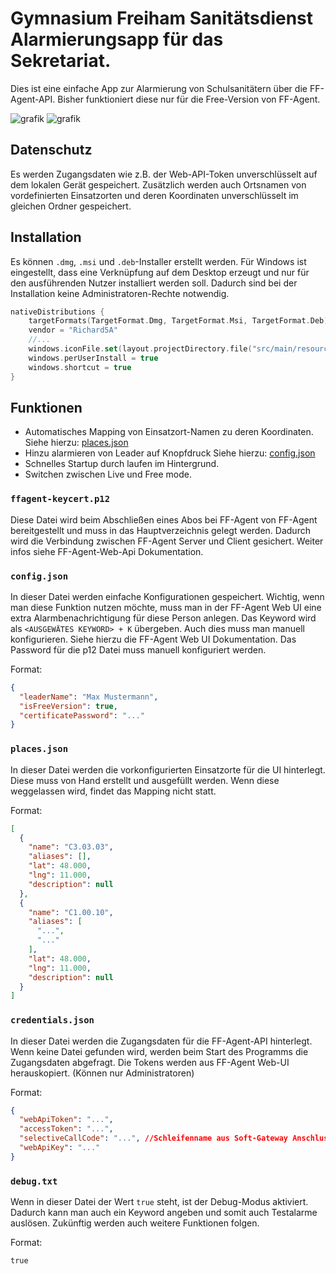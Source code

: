 # Gymnasium Freiham Sanitätsdienst Alarmierungsapp für das Sekretariat.
Dies ist eine einfache App zur Alarmierung von Schulsanitätern über die FF-Agent-API. Bisher funktioniert diese nur für die Free-Version von FF-Agent.

![grafik](https://github.com/user-attachments/assets/83e33f81-42fc-4274-bb48-48d03484d5f4)
![grafik](https://github.com/user-attachments/assets/faafa8f8-4a1c-4cbc-8f12-cc453233e64e)


## Datenschutz
Es werden Zugangsdaten wie z.B. der Web-API-Token unverschlüsselt auf dem lokalen Gerät gespeichert.
Zusätzlich werden auch Ortsnamen von vordefinierten Einsatzorten und deren Koordinaten unverschlüsselt im gleichen Ordner gespeichert.

## Installation
Es können `.dmg`, `.msi` und `.deb`-Installer erstellt werden. 
Für Windows ist eingestellt, dass eine Verknüpfung auf dem Desktop erzeugt und nur für den ausführenden Nutzer installiert werden soll. Dadurch sind bei der Installation keine Administratoren-Rechte notwendig.
```kts
nativeDistributions {
    targetFormats(TargetFormat.Dmg, TargetFormat.Msi, TargetFormat.Deb)
    vendor = "Richard5A"
    //...
    windows.iconFile.set(layout.projectDirectory.file("src/main/resources/logo.ico"))
    windows.perUserInstall = true
    windows.shortcut = true
}

```

## Funktionen
- Automatisches Mapping von Einsatzort-Namen zu deren Koordinaten. Siehe hierzu: [places.json](#placesjson)
- Hinzu alarmieren von Leader auf Knopfdruck Siehe hierzu: [config.json](#configjson)
- Schnelles Startup durch laufen im Hintergrund.
- Switchen zwischen Live und Free mode.

### `ffagent-keycert.p12`
Diese Datei wird beim Abschließen eines Abos bei FF-Agent von FF-Agent bereitgestellt und muss in das Hauptverzeichnis gelegt werden. Dadurch wird die Verbindung zwischen FF-Agent Server und Client gesichert. Weiter infos siehe FF-Agent-Web-Api Dokumentation.

### `config.json`
In dieser Datei werden einfache Konfigurationen gespeichert. Wichtig, wenn man diese Funktion nutzen möchte, muss man in der FF-Agent Web UI eine extra Alarmbenachrichtigung für diese Person anlegen. Das Keyword wird als  `<AUSGEWÄTES KEYWORD> + K` übergeben.
Auch dies muss man manuell konfigurieren. Siehe hierzu die FF-Agent Web UI Dokumentation. Das Password für die p12 Datei muss manuell konfiguriert werden.

Format:
```json
{
  "leaderName": "Max Mustermann",
  "isFreeVersion": true,
  "certificatePassword": "..."
}
```

### `places.json`
In dieser Datei werden die vorkonfigurierten Einsatzorte für die UI hinterlegt. Diese muss von Hand erstellt und ausgefüllt werden. Wenn diese weggelassen wird, findet das Mapping nicht statt.

Format:
```json
[
  {
    "name": "C3.03.03",
    "aliases": [],
    "lat": 48.000,
    "lng": 11.000,
    "description": null
  },
  {
    "name": "C1.00.10",
    "aliases": [
      "...",
      "..."
    ],
    "lat": 48.000,
    "lng": 11.000,
    "description": null
  }
]
```

### `credentials.json`
In dieser Datei werden die Zugangsdaten für die FF-Agent-API hinterlegt. Wenn keine Datei gefunden wird, werden beim Start des Programms die Zugangsdaten abgefragt. Die Tokens werden aus FF-Agent Web-UI herauskopiert. (Können nur Administratoren)

Format:
```json
{
  "webApiToken": "...",
  "accessToken": "...", 
  "selectiveCallCode": "...", //Schleifenname aus Soft-Gateway Anschluss
  "webApiKey": "..."
}
```

### `debug.txt`
Wenn in dieser Datei der Wert `true` steht, ist der Debug-Modus aktiviert. Dadurch kann man auch ein Keyword angeben und somit auch Testalarme auslösen. Zukünftig werden auch weitere Funktionen folgen. 

Format:
```
true
```
